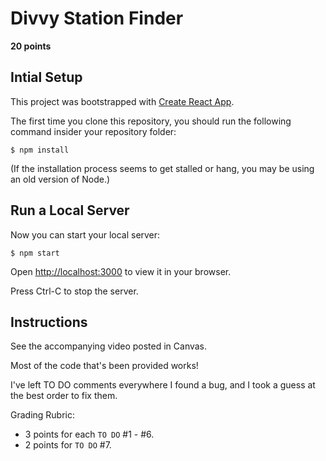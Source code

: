 # Divvy Station Finder

**20 points**

## Intial Setup

This project was bootstrapped with [Create React App](https://github.com/facebook/create-react-app).

The first time you clone this repository, you should run the following 
command insider your repository folder:

```
$ npm install
```

(If the installation process seems to get stalled or hang, you may be using
an old version of Node.)

## Run a Local Server

Now you can start your local server:

```
$ npm start
```

Open [http://localhost:3000](http://localhost:3000) to view it in your browser.

Press Ctrl-C to stop the server.


## Instructions

See the accompanying video posted in Canvas.

Most of the code that's been provided works!  

I've left TO DO comments everywhere I found a bug, and 
I took a guess at the best order to fix them.

Grading Rubric:

* 3 points for each `TO DO` #1 - #6.
* 2 points for `TO DO` #7.


